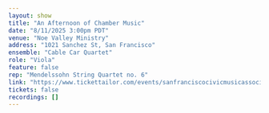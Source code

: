 ```yaml
---
layout: show
title: "An Afternoon of Chamber Music"
date: "8/11/2025 3:00pm PDT"
venue: "Noe Valley Ministry"
address: "1021 Sanchez St, San Francisco"
ensemble: "Cable Car Quartet"
role: "Viola"
feature: false
rep: "Mendelssohn String Quartet no. 6"
link: "https://www.tickettailor.com/events/sanfranciscocivicmusicassociation/1882424"
tickets: false
recordings: []
---
```

